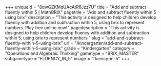 +++
uniqueid = "8dwGZKMqUAcAtR6Jzz7U"
title = "Add and subtract fluently within 5 | MathBRIX"
pagetitle = "Add and subtract fluently within 5 using brix"
description = "This activity is designed to help children develop fluency with addition and subtraction within 5, using brix to represent numbers. Play free online now!"
pagedescription = "This activity is designed to help children develop fluency with addition and subtraction within 5, using brix to represent numbers."
slug = "add-and-subtract-fluently-within-5-using-brix"
url = "/kindergarten/add-and-subtract-fluently-within-5-using-brix"
grade = "Kindergarten"
category = "Operations and Algebraic Thinking"
gametype = "BRIX_MASTER"
subgametype = "FLUENCY_IN_5"
image = "fluency-in-5"
+++